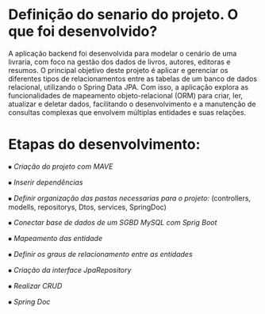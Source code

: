 # Definição do senario do projeto. O que foi desenvolvido?

   A aplicação backend foi desenvolvida para modelar o cenário de uma livraria, com foco na gestão dos dados de livros, autores, editoras e resumos. O principal objetivo deste projeto é aplicar e gerenciar os diferentes tipos de relacionamentos entre as tabelas de um banco de dados relacional, utilizando o Spring Data JPA. Com isso, a aplicação explora as funcionalidades de mapeamento objeto-relacional (ORM) para criar, ler, atualizar e deletar dados, facilitando o desenvolvimento e a manutenção de consultas complexas que envolvem múltiplas entidades e suas relações.


# Etapas do desenvolvimento:

⦁	*Criação do projeto com MAVE* 

⦁	*Inserir dependências*

⦁	*Definir organização das pastas necessarias para o projeto:*
                (controllers, modells, repositorys, Dtos, services, SpringDoc)
                
⦁	*Conectar base de dados de um SGBD MySQL com Sprig Boot*

⦁	*Mapeamento das entidade*

⦁	*Definir os graus de relacionamento entre as entidades*

⦁	*Criação da interface JpaRepository*

⦁	*Realizar CRUD*

⦁	*Spring Doc*

